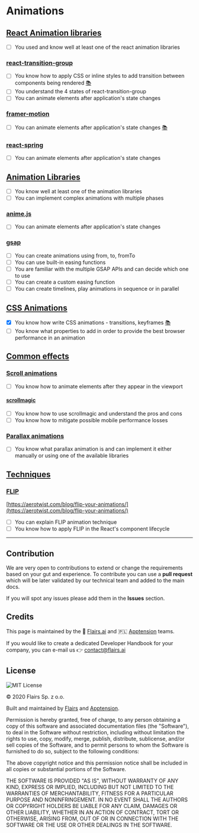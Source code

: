 Animations
==========

[React Animation libraries](/Technical%20Stack/Frontend%20Developer/Animations.md#react-animation-libraries)
------------------------------------------------------------------------------------------------------------

*   [ ] You used and know well at least one of the react animation libraries

### [react-transition-group](/Technical%20Stack/Frontend%20Developer/Animations.md#react-transition-group)

*   [ ] You know how to apply CSS or inline styles to add transition between components being rendered [:books:](https://alligator.io/react/react-transition-group/)
*   [ ] You understand the 4 states of react-transition-group
*   [ ] You can animate elements after application's state changes

### [framer-motion](/Technical%20Stack/Frontend%20Developer/Animations.md#framer-motion)

*   [ ] You can animate elements after application's state changes [:books:](https://andrejgajdos.com/orchestrating-animations-with-framer-motion-in-react-js/)

### [react-spring](/Technical%20Stack/Frontend%20Developer/Animations.md#react-spring)

*   [ ] You can animate elements after application's state changes

[Animation Libraries](/Technical%20Stack/Frontend%20Developer/Animations.md#animation-libraries)
------------------------------------------------------------------------------------------------

*   [ ] You know well at least one of the animation libraries
*   [ ] You can implement complex animations with multiple phases

### [anime.js](/Technical%20Stack/Frontend%20Developer/Animations.md#anime.js)

*   [ ] You can animate elements after application's state changes

### [gsap](/Technical%20Stack/Frontend%20Developer/Animations.md#gsap)

*   [ ] You can create animations using from, to, fromTo
*   [ ] You can use built-in easing functions
*   [ ] You are familiar with the multiple GSAP APIs and can decide which one to use
*   [ ] You can create a custom easing function
*   [ ] You can create timelines, play animations in sequence or in parallel

[CSS Animations](/Technical%20Stack/Frontend%20Developer/Animations.md#css-animations)
--------------------------------------------------------------------------------------

*   [x] You know how write CSS animations - transitions, keyframes [:books:](https://www.youtube.com/watch?v=zHUpx90NerM)
*   [ ] You know what properties to add in order to provide the best browser performance in an animation

[Common effects](/Technical%20Stack/Frontend%20Developer/Animations.md#common-effects)
--------------------------------------------------------------------------------------

### [Scroll animations](/Technical%20Stack/Frontend%20Developer/Animations.md#scroll-animations)

*   [ ] You know how to animate elements after they appear in the viewport

#### [scrollmagic](/Technical%20Stack/Frontend%20Developer/Animations.md#scrollmagic)

*   [ ] You know how to use scrollmagic and understand the pros and cons
*   [ ] You know how to mitigate possible mobile performance losses

### [Parallax animations](/Technical%20Stack/Frontend%20Developer/Animations.md#parallax-animations)

*   [ ] You know what parallax animation is and can implement it either manually or using one of the available libraries

[Techniques](/Technical%20Stack/Frontend%20Developer/Animations.md#techniques)
------------------------------------------------------------------------------

### [FLIP](/Technical%20Stack/Frontend%20Developer/Animations.md#flip)

[https://aerotwist.com/blog/flip-your-animations/](https://aerotwist.com/blog/flip-your-animations/)

*   [ ] You can explain FLIP animation technique
*   [ ] You know how to apply FLIP in the React's component lifecycle

* * *

Contribution
------------

We are very open to contributions to extend or change the requirements based on your gut and experience. To contribute you can use a **pull request** which will be later validated by our technical team and added to the main docs.

If you will spot any issues please add them in the **Issues** section.

Credits
-------

This page is maintained by the 🔹 [Flairs.ai](http://Flairs.ai) and 🇵🇱 [Apptension](https://apptension.com) teams.

If you would like to create a dedicated Developer Handbook for your company, you can e-mail us 👉 [contact@flairs.ai](mailto:contact@flairs.ai)

License
-------

![MIT License](https://img.shields.io/badge/License-MIT-blue.svg)

© 2020 Flairs Sp. z o.o.

Built and maintained by [Flairs](https://www.flairs.ai) and [Apptension](https://apptension.com).

Permission is hereby granted, free of charge, to any person obtaining a copy of this software and associated documentation files (the "Software"), to deal in the Software without restriction, including without limitation the rights to use, copy, modify, merge, publish, distribute, sublicense, and/or sell copies of the Software, and to permit persons to whom the Software is furnished to do so, subject to the following conditions:

The above copyright notice and this permission notice shall be included in all copies or substantial portions of the Software.

THE SOFTWARE IS PROVIDED "AS IS", WITHOUT WARRANTY OF ANY KIND, EXPRESS OR IMPLIED, INCLUDING BUT NOT LIMITED TO THE WARRANTIES OF MERCHANTABILITY, FITNESS FOR A PARTICULAR PURPOSE AND NONINFRINGEMENT. IN NO EVENT SHALL THE AUTHORS OR COPYRIGHT HOLDERS BE LIABLE FOR ANY CLAIM, DAMAGES OR OTHER LIABILITY, WHETHER IN AN ACTION OF CONTRACT, TORT OR OTHERWISE, ARISING FROM, OUT OF OR IN CONNECTION WITH THE SOFTWARE OR THE USE OR OTHER DEALINGS IN THE SOFTWARE.
